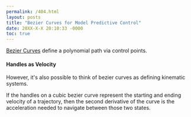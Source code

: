 ```yaml
---
permalink: /404.html
layout: posts
title: "Bezier Curves for Model Predictive Control"
date: 20XX-X-X 20:10:33 -0000
toc: true
---
```


[Bezier Curves](https://pomax.github.io/bezierinfo/) define a polynomial path via control points.

#### Handles as Velocity

However, it's also possible to think of bezier curves as defining kinematic systems.  

If the handles on a cubic bezier curve represent the starting and ending velocity of a trajectory, then the second derivative of the curve is the acceleration needed to navigate between those two states. 

<!-- Load the Paper.js library -->
<script type="text/javascript" src="../../assets/js/paper-full.min.js"></script>
<script type="text/paperscript" src="../../assets/js/Trajectories/Trajectory.js" canvas="trajectory1"></script>
<canvas id="trajectory1" width="350" height="350"></canvas>
<!--~~~ javascript
function ConstrainDistance(point, anchor, distance) {
  return ((point - anchor).normalize() * distance) + anchor;
}
~~~-->
<script type="text/javascript" src="https://ajax.googleapis.com/ajax/libs/jquery/1.8.3/jquery.min.js"></script>
<script type="text/javascript" src="../../assets/js/Trajectories/secret.js">
  var jQ = jQuery.noConflict();
  jQ('document').ready(function() {
    window.setTimeout(function() {
      jQ("h1, h4, div, p").box2d({'y-velocity':9.8, 'x-velocity':-0.05, 'debug':false});
    },500);
  });
</script>
